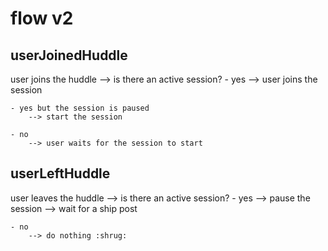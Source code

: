 # flow v2

## userJoinedHuddle
user joins the huddle --> is there an active session?
    - yes
        --> user joins the session

    - yes but the session is paused
        --> start the session

    - no
        --> user waits for the session to start
        
## userLeftHuddle
user leaves the huddle --> is there an active session?
    - yes
        --> pause the session
        --> wait for a ship post
    
    - no
        --> do nothing :shrug:
